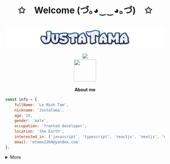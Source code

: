<h1 align="center">✩&emsp;Welcome (づ｡◕‿‿◕｡づ)&emsp;✩</h1>
    
<div>
<img src="https://camo.githubusercontent.com/82291b0fe831bfc6781e07fc5090cbd0a8b912bb8b8d4fec0696c881834f81ac/68747470733a2f2f70726f626f742e6d656469612f394575424971676170492e676966" width="1200" height="3">
<img src="https://github.com/JustaTama/GitHub-Bot/blob/main/image/name1.png?raw=true" width="1500">
<img src="https://camo.githubusercontent.com/82291b0fe831bfc6781e07fc5090cbd0a8b912bb8b8d4fec0696c881834f81ac/68747470733a2f2f70726f626f742e6d656469612f394575424971676170492e676966" width="1200" height="3">
</div>
<div align="center">
    <img src="https://readme-typing-svg.herokuapp.com/?lines=Fucking+wow+shit;Hello+world!;Have+a+look+around!&font=Fira%20Code&color=%23D62F79&center=true&width=280&height=50">
</div>
<div align='center'>
    <img src="https://user-images.githubusercontent.com/38340757/196499851-e8bd23fd-2e16-4e6e-be7c-bac704c0dd3d.gif" width='70' height='70' />
</div>

**<p align="center">About me</p>**

```javascript
const info = {
	fullName: 'Le Minh Tam',
	nickname: 'JustaTama',
	age: 18,
	gender: 'male',
	occupation: 'fronted developer',
	location: 'the Earth',
	interested_in: ['javascript', 'typescript', 'reactjs', 'nextjs', 'nodejs'],
	email: 'mtama1204@yandex.com'
};
```
<!-- ![](https://komarev.com/ghpvc/?username=JustaTama) -->

<details>
  <summary>More</summary>
<!-- <br>
<p align="center">
  <img src="https://github.com/JustaTama/GitHub-Bot/blob/main/image/oreki_tho_dai.gif?raw=true">
</p> -->

## 📈 Stats 
<p align="center">
  <img src="https://github-stats-alpha.vercel.app/api?username=JustaTama&cc=000&tc=fff&ic=fff&bc=000">
<p>

## 🔥 Streak 
<p align="center">
<img src='https://github-readme-streak-stats.herokuapp.com/?user=JustaTama&theme=tokyonight&hide_border=true&locale=vi&date_format=j%2Fn%5B%2FY%5D'>
<p>

## 🌐 Most used languages 
<p align="center">
<img src='https://github-readme-stats.vercel.app/api/top-langs/?username=DenverCoder1&theme=cobalt&&langs_count=6&hide_border=true'>
<p>

## 📊 Graph 
<p align="center">
<img src='https://activity-graph.herokuapp.com/graph?username=JustaTama&theme=gotham&hide_border=true'>
<p>

## 💳 Dev Card 
<a href="https://app.daily.dev/JustaTama"><img src="https://api.daily.dev/devcards/326937013bca43aeaa237d9614847fe9.png?r=yi4" width="395" alt="Lê Minh Tâm's Dev Card"/></a>
<img src="https://readme-typing-svg.herokuapp.com?font=Fira+Code&pause=1000&width=435&lines=I'm+JustaTama+-+A+frontend+developer" align="right">

## 🏆 Trophies 
[![Trophies](https://github-profile-trophy.vercel.app/?username=huynh12345678&margin-w=10&theme=discord&no-frame=true)](#) 

## 🔗 Links 
[![GitHub](https://img.shields.io/badge/github-%23121011.svg?style=for-the-badge&logo=github&logoColor=white)](https://github.com/JustaTama)
[![Discord](https://img.shields.io/badge/Discord-7289DA?style=for-the-badge&logo=discord&logoColor=white "Discord")](https://discord.com/users/657068549302517771)
[![Facebook](https://img.shields.io/badge/Facebook-1877F2?style=for-the-badge&logo=facebook&logoColor=white "Facebook")](https://www.facebook.com/mtama1204)
	
<!--
[![Homepage](https://img.shields.io/badge/Homepage-41BDF5?style=for-the-badge&logo=page&logoColor=white "Homepage")](https://huynh12345678.github.io/)
[![LinkedIn](https://img.shields.io/badge/LinkedIn-0077B5?style=for-the-badge&logo=linkedin&logoColor=white "LinkedIn")](https://www.linkedin.com/in/huynh-le-xuan-09b81b202/)  
-->
	
## 💻 Operating systems 
[![Windows](https://img.shields.io/badge/Windows-0078D6?style=for-the-badge&logo=windows&logoColor=white "Windows 10")](#)
[![macOS](https://img.shields.io/badge/mac%20os-000000?style=for-the-badge&logo=macos&logoColor=F0F0F0)](#)

## 📱 Devices 
![Samsung Galaxy Note 20 Ultra](https://img.shields.io/badge/Samsung%20Galaxy%20Note%2020%20Ultra%205G-1428A0?style=for-the-badge&logo=Samsung&logoColor=white)
![iPhone XS Max](https://img.shields.io/badge/iPhone%20XS%20Max-000000?style=for-the-badge&logo=Apple&logoColor=white)
![iPhone 11 Pro Max](https://img.shields.io/badge/iPhone%2011%20Pro%20Max-000000?style=for-the-badge&logo=Apple&logoColor=white)
![MacBook Pro](https://img.shields.io/badge/MacBook%20Pro%2014%22-000000?style=for-the-badge&logo=macOS&logoColor=white)


## 🚀 Tools 

### IDEs and editors
[![Code](https://img.shields.io/badge/Code-007ACC?style=for-the-badge&logo=visual%20studio%20code&logoColor=white "Code")](https://code.visualstudio.com)
[![Sublime Text](https://img.shields.io/badge/Sublime_Text-FF9800?style=for-the-badge&logo=Sublime%20Text&logoColor=white "Sublime Text")](https://www.sublimetext.com)
[![Atom](https://img.shields.io/badge/Atom-%2366595C.svg?style=for-the-badge&logo=atom&logoColor=white)](https://atom.io/)
[![CodeSandbox](https://img.shields.io/badge/Codesandbox-040404?style=for-the-badge&logo=codesandbox&logoColor=DBDBDB)](https://codesandbox.io/) 
[![Vim](https://img.shields.io/badge/VIM-%2311AB00.svg?style=for-the-badge&logo=vim&logoColor=white)](https://www.vim.org/)
[![Neovim](https://img.shields.io/badge/NeoVim-%2357A143.svg?&style=for-the-badge&logo=neovim&logoColor=white)](https://neovim.io/)

### Browsers
[![Edge](https://img.shields.io/badge/Edge-0078D7?style=for-the-badge&logo=microsoft%20edge&logoColor=white "Microsoft Edge")](https://www.microsoft.com/edge)
[![Chrome](https://img.shields.io/badge/Chrome-4285F4?style=for-the-badge&logo=GoogleChrome&logoColor=white)](https://www.google.com/chrome/)
[![Opera](https://img.shields.io/badge/Opera-FF1B2D?style=for-the-badge&logo=Opera&logoColor=white)](https://www.opera.com/gx)

### Dev tools
[![Git](https://img.shields.io/badge/Git-F05032?style=for-the-badge&logo=git&logoColor=white "Git")](https://git-scm.com)
[![GitHub](https://img.shields.io/badge/github-%23121011.svg?style=for-the-badge&logo=github&logoColor=white)](https://github.com)

### Languages and frameworks
![HTML5](https://img.shields.io/badge/html5-%23E34F26.svg?style=for-the-badge&logo=html5&logoColor=white)
![CSS3](https://img.shields.io/badge/css3-%231572B6.svg?style=for-the-badge&logo=css3&logoColor=white)
![Bootstrap](https://img.shields.io/badge/bootstrap-%23563D7C.svg?style=for-the-badge&logo=bootstrap&logoColor=white)
![Material UI](https://img.shields.io/badge/materialui-%230081CB.svg?style=for-the-badge&logo=material-ui&logoColor=white)
![TailwindCSS](https://img.shields.io/badge/tailwindcss-%2338B2AC.svg?style=for-the-badge&logo=tailwind-css&logoColor=white)  
![SASS](https://img.shields.io/badge/SASS-hotpink.svg?style=for-the-badge&logo=SASS&logoColor=white)
![Express.js](https://img.shields.io/badge/express.js-%23404d59.svg?style=for-the-badge&logo=express&logoColor=%2361DAFB)
![Socket.io](https://img.shields.io/badge/Socket.io-black?style=for-the-badge&logo=socket.io&badgeColor=010101)
![JWT](https://img.shields.io/badge/JWT-black?style=for-the-badge&logo=JSON%20web%20tokens)  
[![JavaScript](https://img.shields.io/badge/JavaScript-F7DF1E?style=for-the-badge&logo=javascript&logoColor=black "JavaScript")](https://developer.mozilla.org/en-US/docs/Web/JavaScript)
[![TypeScript](https://img.shields.io/badge/TypeScript-3178C6?style=for-the-badge&logo=typescript&logoColor=white "TypeScript")](https://www.typescriptlang.org)
[![React](https://img.shields.io/badge/React-61DAFB?style=for-the-badge&logo=react&logoColor=black "React")](https://reactjs.org)
[![Next.js](https://img.shields.io/badge/Next.js-000000?style=for-the-badge&logo=next.js&logoColor=white "Next.js")](https://nextjs.org)
[![NodeJS](https://img.shields.io/badge/NodeJS-339933?style=for-the-badge&logo=node.js&logoColor=white "NodeJS")](https://nodejs.org)
	
### Databases
![Firebase](https://img.shields.io/badge/firebase-%23039BE5.svg?style=for-the-badge&logo=firebase)
![MongoDB](https://img.shields.io/badge/MongoDB-%234ea94b.svg?style=for-the-badge&logo=mongodb&logoColor=white)

</details>

<!---
JustaTama/JustaTama is a ✨ special ✨ repository because its `README.md` (this file) appears on your GitHub profile.
You can click the Preview link to take a look at your changes.
--->
